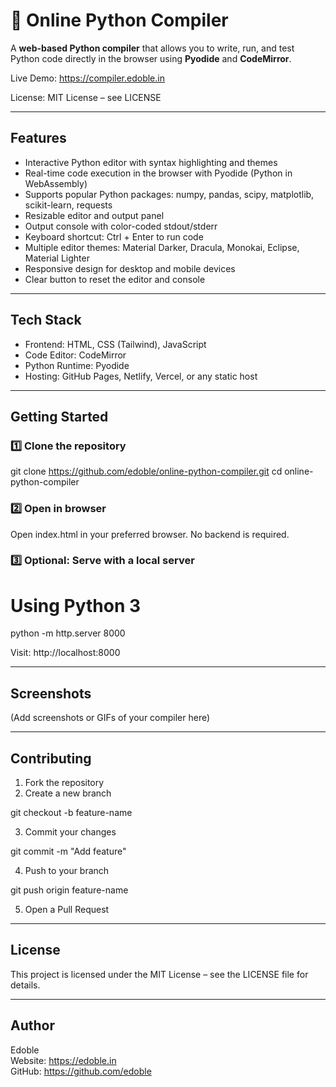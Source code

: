 # 🐍 Online Python Compiler  

A **web-based Python compiler** that allows you to write, run, and test Python code directly in the browser using **Pyodide** and **CodeMirror**.  

Live Demo: [https://compiler.edoble.in ](https://compiler.edoble.in/Python.html) 

License: MIT License – see LICENSE  


---

## Features  

- Interactive Python editor with syntax highlighting and themes  
- Real-time code execution in the browser with Pyodide (Python in WebAssembly)  
- Supports popular Python packages: numpy, pandas, scipy, matplotlib, scikit-learn, requests  
- Resizable editor and output panel  
- Output console with color-coded stdout/stderr  
- Keyboard shortcut: Ctrl + Enter to run code  
- Multiple editor themes: Material Darker, Dracula, Monokai, Eclipse, Material Lighter  
- Responsive design for desktop and mobile devices  
- Clear button to reset the editor and console  

---

## Tech Stack  

- Frontend: HTML, CSS (Tailwind), JavaScript  
- Code Editor: CodeMirror  
- Python Runtime: Pyodide  
- Hosting: GitHub Pages, Netlify, Vercel, or any static host  

---

## Getting Started  

### 1️⃣ Clone the repository  

git clone https://github.com/edoble/online-python-compiler.git
cd online-python-compiler

### 2️⃣ Open in browser  

Open index.html in your preferred browser. No backend is required.  

### 3️⃣ Optional: Serve with a local server  

# Using Python 3
python -m http.server 8000

Visit: http://localhost:8000  

---

## Screenshots  

(Add screenshots or GIFs of your compiler here)  

---

## Contributing  

1. Fork the repository  
2. Create a new branch  

git checkout -b feature-name

3. Commit your changes  

git commit -m "Add feature"

4. Push to your branch  

git push origin feature-name

5. Open a Pull Request  

---

## License  

This project is licensed under the MIT License – see the LICENSE file for details.  

---

## Author  

Edoble  
Website: https://edoble.in  
GitHub: https://github.com/edoble
